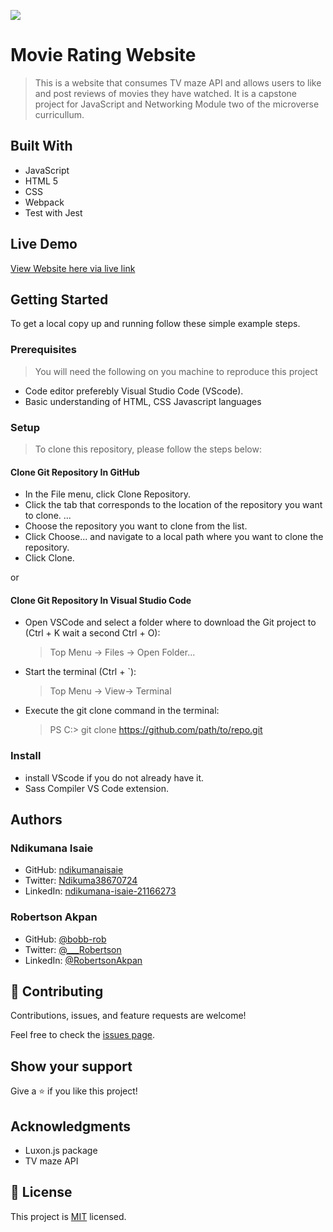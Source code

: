 ![](https://img.shields.io/badge/Microverse-blueviolet)

# Movie Rating Website

> This is a website that consumes TV maze API and allows users to like and post reviews of movies they have watched. It is a capstone project for JavaScript and Networking Module two of the microverse curricullum.


## Built With

- JavaScript
- HTML 5
- CSS
- Webpack
- Test with Jest

## Live Demo

[View Website here via live link](https://bobb-rob.github.io/watch-movie-tv-show-app/)

## Getting Started

To get a local copy up and running follow these simple example steps.

### Prerequisites

> You will need the following on you machine to reproduce this project

- Code editor preferebly Visual Studio Code (VScode).
- Basic understanding of HTML, CSS Javascript languages

### Setup

> To clone this repository, please follow the steps below:

#### **Clone Git Repository In GitHub**

- In the File menu, click Clone Repository.
- Click the tab that corresponds to the location of the repository you want to clone. ...
- Choose the repository you want to clone from the list.
- Click Choose... and navigate to a local path where you want to clone the repository.
- Click Clone.

or

#### **Clone Git Repository In Visual Studio Code**

- Open VSCode and select a folder where to download the Git project to (Ctrl + K wait a second Ctrl + O):

  > Top Menu -> Files -> Open Folder...

- Start the terminal (Ctrl + `):

  > Top Menu -> View-> Terminal

- Execute the git clone command in the terminal:
  > PS C:\> git clone https://github.com/path/to/repo.git

### Install

- install VScode if you do not already have it.
- Sass Compiler VS Code extension.

## Authors

### Ndikumana Isaie

- GitHub: [ndikumanaisaie](https://github.com/ndikumanaisaie)
- Twitter: [Ndikuma38670724](https://twitter.com/Ndikuma38670724)
- LinkedIn: [ndikumana-isaie-21166273](https://www.linkedin.com/in/ndikumana-isaie-21166273/)

### Robertson Akpan

- GitHub: [@bobb-rob](https://github.com/bobb-Rob)
- Twitter: [@\_\_\_Robertson](https://twitter.com/___Robertson)
- LinkedIn: [@RobertsonAkpan](https://www.linkedin.com/in/robertson-akpan-6895a0123/)

## 🤝 Contributing

Contributions, issues, and feature requests are welcome!

Feel free to check the [issues page](../../issues/).

## Show your support

Give a ⭐️ if you like this project!

## Acknowledgments

- Luxon.js package
- TV maze API


## 📝 License

This project is [MIT](./MIT.md) licensed.
